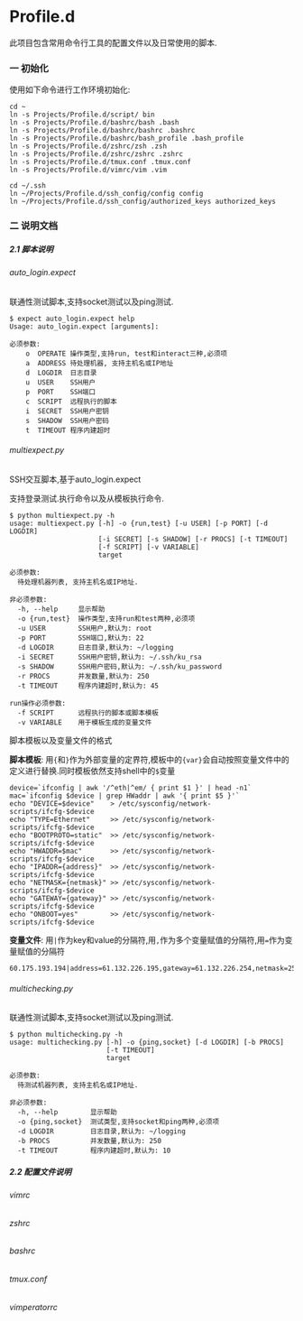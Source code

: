 Profile.d
====

此项目包含常用命令行工具的配置文件以及日常使用的脚本.


### 一 初始化
使用如下命令进行工作环境初始化:

	cd ~
	ln -s Projects/Profile.d/script/ bin
	ln -s Projects/Profile.d/bashrc/bash .bash
	ln -s Projects/Profile.d/bashrc/bashrc .bashrc
	ln -s Projects/Profile.d/bashrc/bash_profile .bash_profile
	ln -s Projects/Profile.d/zshrc/zsh .zsh
	ln -s Projects/Profile.d/zshrc/zshrc .zshrc
	ln -s Projects/Profile.d/tmux.conf .tmux.conf
	ln -s Projects/Profile.d/vimrc/vim .vim
	
	cd ~/.ssh
	ln ~/Projects/Profile.d/ssh_config/config config
	ln ~/Projects/Profile.d/ssh_config/authorized_keys authorized_keys
	
### 二 说明文档


##### 2.1 脚本说明
###### auto_login.expect
联通性测试脚本,支持socket测试以及ping测试.

    $ expect auto_login.expect help
    Usage: auto_login.expect [arguments]: 

    必须参数:
        o  OPERATE 操作类型,支持run, test和interact三种,必须项
        a  ADDRESS 待处理机器, 支持主机名或IP地址
        d  LOGDIR  日志目录
        u  USER    SSH用户
        p  PORT    SSH端口
        c  SCRIPT  远程执行的脚本
        i  SECRET  SSH用户密钥
        s  SHADOW  SSH用户密码
        t  TIMEOUT 程序内建超时

###### multiexpect.py
SSH交互脚本,基于auto_login.expect

支持登录测试.执行命令以及从模板执行命令.

    $ python multiexpect.py -h
    usage: multiexpect.py [-h] -o {run,test} [-u USER] [-p PORT] [-d LOGDIR]
                          [-i SECRET] [-s SHADOW] [-r PROCS] [-t TIMEOUT]
                          [-f SCRIPT] [-v VARIABLE]
                          target

    必须参数:
      待处理机器列表, 支持主机名或IP地址.

    非必须参数:
      -h, --help     显示帮助
      -o {run,test}  操作类型,支持run和test两种,必须项
      -u USER        SSH用户,默认为: root
      -p PORT        SSH端口,默认为: 22
      -d LOGDIR      日志目录,默认为: ~/logging
      -i SECRET      SSH用户密钥,默认为: ~/.ssh/ku_rsa
      -s SHADOW      SSH用户密码,默认为: ~/.ssh/ku_password
      -r PROCS       并发数量,默认为: 250
      -t TIMEOUT     程序内建超时,默认为: 45

    run操作必须参数:
      -f SCRIPT      远程执行的脚本或脚本模板
      -v VARIABLE    用于模板生成的变量文件

脚本模板以及变量文件的格式

**脚本模板**: 用`{`和`}`作为外部变量的定界符,模板中的`{var}`会自动按照变量文件中的定义进行替换.同时模板依然支持shell中的`$`变量

    device=`ifconfig | awk '/^eth|^em/ { print $1 }' | head -n1`
    mac=`ifconfig $device | grep HWaddr | awk '{ print $5 }'`
    echo "DEVICE=$device"    > /etc/sysconfig/network-scripts/ifcfg-$device
    echo "TYPE=Ethernet"     >> /etc/sysconfig/network-scripts/ifcfg-$device
    echo "BOOTPROTO=static"  >> /etc/sysconfig/network-scripts/ifcfg-$device
    echo "HWADDR=$mac"       >> /etc/sysconfig/network-scripts/ifcfg-$device
    echo "IPADDR={address}"  >> /etc/sysconfig/network-scripts/ifcfg-$device
    echo "NETMASK={netmask}" >> /etc/sysconfig/network-scripts/ifcfg-$device
    echo "GATEWAY={gateway}" >> /etc/sysconfig/network-scripts/ifcfg-$device
    echo "ONBOOT=yes"        >> /etc/sysconfig/network-scripts/ifcfg-$device
**变量文件**: 用`|`作为key和value的分隔符,用`,`作为多个变量赋值的分隔符,用`=`作为变量赋值的分隔符

    60.175.193.194|address=61.132.226.195,gateway=61.132.226.254,netmask=255.255.255.192
###### multichecking.py
联通性测试脚本,支持socket测试以及ping测试.


    $ python multichecking.py -h
    usage: multichecking.py [-h] -o {ping,socket} [-d LOGDIR] [-b PROCS]
                            [-t TIMEOUT]
                            target

    必须参数:
      待测试机器列表, 支持主机名或IP地址.

    非必须参数:
      -h, --help        显示帮助
      -o {ping,socket}  测试类型,支持socket和ping两种,必须项
      -d LOGDIR         日志目录,默认为: ~/logging
      -b PROCS          并发数量,默认为: 250
      -t TIMEOUT        程序内建超时,默认为: 10
      
##### 2.2 配置文件说明
###### vimrc
###### zshrc
###### bashrc
###### tmux.conf
###### vimperatorrc